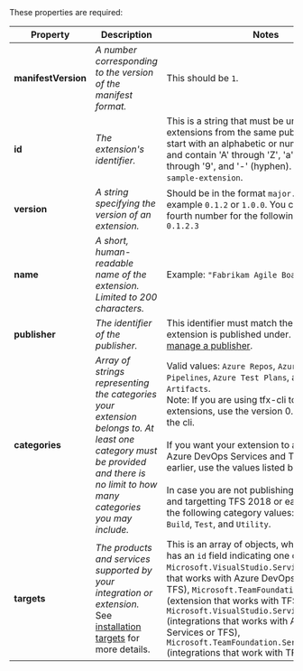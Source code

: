 <a id="core" />
These properties are required:

| Property | Description | Notes |
|---------------------|-------------|-------|
| **manifestVersion** | *A number corresponding to the version of the manifest format.*  | This should be `1`. |
| **id** | *The extension's identifier.* | This is a string that must be unique among extensions from the same publisher. It must start with an alphabetic or numeric character and contain 'A' through 'Z', 'a' through 'z', '0' through '9', and '-' (hyphen). Example: `sample-extension`. |
| **version** | *A string specifying the version of an extension.* | Should be in the format `major.minor.patch`, for example `0.1.2` or `1.0.0`. You can also add a fourth number for the following format: `0.1.2.3`|
| **name** | *A short, human-readable name of the extension. Limited to 200 characters.* | Example: `"Fabrikam Agile Board Extension"`. |
| **publisher** | *The identifier of the publisher.* | This identifier must match the identifier the extension is published under. See [Create and manage a publisher](../publish/overview.md). |
| **categories** | *Array of strings representing the categories your extension belongs to. At least one category must be provided and there is no limit to how many categories you may include.* | Valid values: `Azure Repos`, `Azure Boards`, `Azure Pipelines`, `Azure Test Plans`, and `Azure Artifacts`.<br/>Note: If you are using tfx-cli to publish extensions, use the version 0.6.3 or higher of the cli.<br/><br/>If you want your extension to apply to both Azure DevOps Services and TFS 2018 or earlier, use the values listed below.<br/><br/>In case you are not publishing to Marketplace and targetting TFS 2018 or earlier then use the following category values: `Package`, `Deploy`, `Build`, `Test`, and `Utility`. |
| **targets** | *The products and services supported by your integration or extension.* See [installation targets](../develop/manifest.md#installation-targets) for more details. | This is an array of objects, where each object has an `id` field indicating one of the following: `Microsoft.VisualStudio.Services` (extensions that works with Azure DevOps Services or TFS), `Microsoft.TeamFoundation.Server` (extension that works with TFS), `Microsoft.VisualStudio.Services.Integration` (integrations that works with Azure DevOps Services or TFS), `Microsoft.TeamFoundation.Server.Integration` (integrations that work with TFS) |